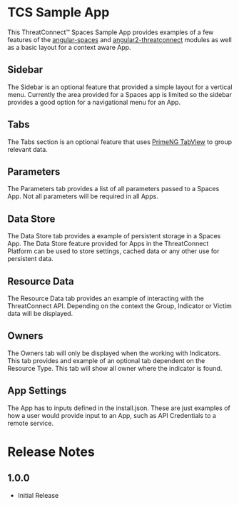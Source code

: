 # TCS Sample App

This ThreatConnect&trade; Spaces Sample App provides examples of a few features of the [angular-spaces](https://github.com/ThreatConnect-Inc/angular2-spaces) and [angular2-threatconnect](https://github.com/ThreatConnect-Inc/angular2-threatconnect) modules as well as a basic layout for a context aware App.

## Sidebar
The Sidebar is an optional feature that provided a simple layout for a vertical menu.  Currently the area provided for a Spaces app is limited so the sidebar provides a good option for a navigational menu for an App.

## Tabs
The Tabs section is an optional feature that uses [PrimeNG TabView](http://www.primefaces.org/primeng/#/tabview) to group relevant data.

## Parameters
The Parameters tab provides a list of all parameters passed to a Spaces App.  Not all parameters will be required in all Apps.

## Data Store
The Data Store tab provides a example of persistent storage in a Spaces App.  The Data Store feature provided for Apps in the ThreatConnect Platform can be used to store settings, cached data or any other use for persistent data.

## Resource Data
The Resource Data tab provides an example of interacting with the ThreatConnect API.  Depending on the context the Group, Indicator or Victim data will be displayed.

## Owners
The Owners tab will only be displayed when the working with Indicators.  This tab provides and example of an optional tab dependent on the Resource Type.  This tab will show all owner where the indicator is found.

## App Settings
The App has to inputs defined in the install.json.  These are just examples of how a user would provide input to an App, such as API Credentials to a remote service.

# Release Notes

## 1.0.0
+ Initial Release